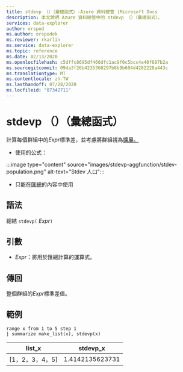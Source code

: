 ```yaml
---
title: stdevp （）（彙總函式）-Azure 資料總管 |Microsoft Docs
description: 本文說明 Azure 資料總管中的 stdevp （）（彙總函式）。
services: data-explorer
author: orspod
ms.author: orspodek
ms.reviewer: rkarlin
ms.service: data-explorer
ms.topic: reference
ms.date: 02/13/2020
ms.openlocfilehash: c5dffc8695df466dfc1ac9f0c5bcc4a40f687b2a
ms.sourcegitcommit: 09da3f26b4235368297b8b9b604d4282228a443c
ms.translationtype: MT
ms.contentlocale: zh-TW
ms.lasthandoff: 07/28/2020
ms.locfileid: "87342711"
---
```

# <a name="stdevp-aggregation-function"></a>stdevp （）（彙總函式）

計算每個群組中的*Expr*標準差，並考慮將群組視為[擴展。](https://en.wikipedia.org/wiki/Statistical_population) 

* 使用的公式：

:::image type="content" source="images/stdevp-aggfunction/stdev-population.png" alt-text="Stdev 人口":::

* 只能在[匯總](summarizeoperator.md)的內容中使用

## <a name="syntax"></a>語法

總結 `stdevp(` *Expr*`)`

## <a name="arguments"></a>引數

* *Expr*：將用於匯總計算的運算式。 

## <a name="returns"></a>傳回

整個群組的*Expr*標準差值。
 
## <a name="examples"></a>範例

```kusto
range x from 1 to 5 step 1
| summarize make_list(x), stdevp(x)

```

|list_x|stdevp_x|
|---|---|
|[1，2，3，4，5]|1.4142135623731|